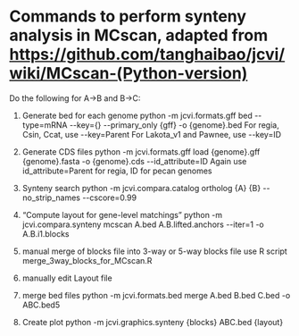 # Commands to perform synteny analysis in MCscan, adapted from https://github.com/tanghaibao/jcvi/wiki/MCscan-(Python-version)

Do the following for A->B and B->C:

1)	Generate bed for each genome
	python -m jcvi.formats.gff bed --type=mRNA --key={} --primary_only {gff} -o {genome}.bed
	For regia, Csin, Ccat, use --key=Parent
	For Lakota_v1 and Pawnee, use --key=ID

2)	Generate CDS files
	python -m jcvi.formats.gff load {genome}.gff {genome}.fasta -o {genome}.cds --id_attribute=ID
	Again use id_attribute=Parent for regia, ID for pecan genomes

3)	Synteny search 
	python -m jcvi.compara.catalog ortholog {A} {B} --no_strip_names --cscore=0.99

4)	“Compute layout for gene-level matchings”
	python -m jcvi.compara.synteny mcscan A.bed A.B.lifted.anchors --iter=1 -o A.B.i1.blocks

5)	manual merge of blocks file into 3-way or 5-way blocks file
	use R script merge_3way_blocks_for_MCscan.R

6)	manually edit Layout file

7)	merge bed files
	python -m jcvi.formats.bed merge A.bed B.bed C.bed -o ABC.bed5

8)	Create plot
	python -m jcvi.graphics.synteny {blocks} ABC.bed {layout}

